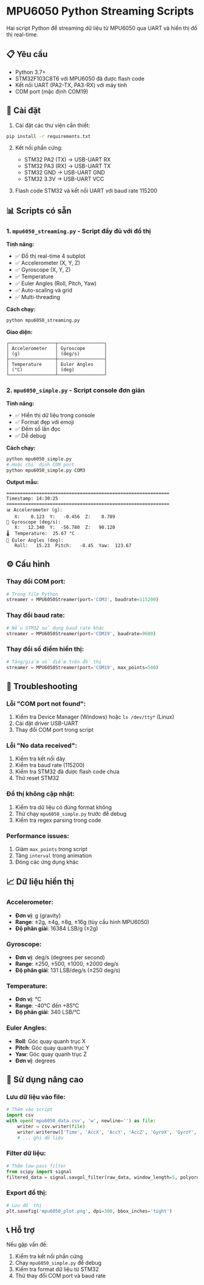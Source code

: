 # MPU6050 Python Streaming Scripts

Hai script Python để streaming dữ liệu từ MPU6050 qua UART và hiển thị đồ thị real-time.

## 📋 Yêu cầu

- Python 3.7+
- STM32F103C8T6 với MPU6050 đã được flash code
- Kết nối UART (PA2-TX, PA3-RX) với máy tính
- COM port (mặc định COM19)

## 🚀 Cài đặt

1. Cài đặt các thư viện cần thiết:
```bash
pip install -r requirements.txt
```

2. Kết nối phần cứng:
   - STM32 PA2 (TX) → USB-UART RX
   - STM32 PA3 (RX) → USB-UART TX
   - STM32 GND → USB-UART GND
   - STM32 3.3V → USB-UART VCC

3. Flash code STM32 và kết nối UART với baud rate 115200

## 📊 Scripts có sẵn

### 1. `mpu6050_streaming.py` - Script đầy đủ với đồ thị

**Tính năng:**
- ✅ Đồ thị real-time 4 subplot
- ✅ Accelerometer (X, Y, Z)
- ✅ Gyroscope (X, Y, Z) 
- ✅ Temperature
- ✅ Euler Angles (Roll, Pitch, Yaw)
- ✅ Auto-scaling và grid
- ✅ Multi-threading

**Cách chạy:**
```bash
python mpu6050_streaming.py
```

**Giao diện:**
```
┌─────────────────┬─────────────────┐
│ Accelerometer   │ Gyroscope       │
│ (g)             │ (deg/s)         │
├─────────────────┼─────────────────┤
│ Temperature     │ Euler Angles    │
│ (°C)            │ (deg)           │
└─────────────────┴─────────────────┘
```

### 2. `mpu6050_simple.py` - Script console đơn giản

**Tính năng:**
- ✅ Hiển thị dữ liệu trong console
- ✅ Format đẹp với emoji
- ✅ Đếm số lần đọc
- ✅ Dễ debug

**Cách chạy:**
```bash
python mpu6050_simple.py
# Hoặc chỉ định COM port
python mpu6050_simple.py COM3
```

**Output mẫu:**
```
============================================================
Timestamp: 14:30:25
============================================================
📊 Accelerometer (g):
   X:    0.123  Y:   -0.456  Z:    0.789
🔄 Gyroscope (deg/s):
   X:   12.340  Y:  -56.780  Z:   90.120
🌡️  Temperature:  25.67 °C
📐 Euler Angles (deg):
   Roll:   15.23  Pitch:   -8.45  Yaw:  123.67
```

## ⚙️ Cấu hình

### Thay đổi COM port:
```python
# Trong file Python
streamer = MPU6050Streamer(port='COM3', baudrate=115200)
```

### Thay đổi baud rate:
```python
# Nếu STM32 sử dụng baud rate khác
streamer = MPU6050Streamer(port='COM19', baudrate=9600)
```

### Thay đổi số điểm hiển thị:
```python
# Tăng/giảm số điểm trên đồ thị
streamer = MPU6050Streamer(port='COM19', max_points=500)
```

## 🔧 Troubleshooting

### Lỗi "COM port not found":
1. Kiểm tra Device Manager (Windows) hoặc `ls /dev/tty*` (Linux)
2. Cài đặt driver USB-UART
3. Thay đổi COM port trong script

### Lỗi "No data received":
1. Kiểm tra kết nối dây
2. Kiểm tra baud rate (115200)
3. Kiểm tra STM32 đã được flash code chưa
4. Thử reset STM32

### Đồ thị không cập nhật:
1. Kiểm tra dữ liệu có đúng format không
2. Thử chạy `mpu6050_simple.py` trước để debug
3. Kiểm tra regex parsing trong code

### Performance issues:
1. Giảm `max_points` trong script
2. Tăng `interval` trong animation
3. Đóng các ứng dụng khác

## 📈 Dữ liệu hiển thị

### Accelerometer:
- **Đơn vị**: g (gravity)
- **Range**: ±2g, ±4g, ±8g, ±16g (tùy cấu hình MPU6050)
- **Độ phân giải**: 16384 LSB/g (±2g)

### Gyroscope:
- **Đơn vị**: deg/s (degrees per second)
- **Range**: ±250, ±500, ±1000, ±2000 deg/s
- **Độ phân giải**: 131 LSB/deg/s (±250 deg/s)

### Temperature:
- **Đơn vị**: °C
- **Range**: -40°C đến +85°C
- **Độ phân giải**: 340 LSB/°C

### Euler Angles:
- **Roll**: Góc quay quanh trục X
- **Pitch**: Góc quay quanh trục Y  
- **Yaw**: Góc quay quanh trục Z
- **Đơn vị**: degrees

## 🎯 Sử dụng nâng cao

### Lưu dữ liệu vào file:
```python
# Thêm vào script
import csv
with open('mpu6050_data.csv', 'w', newline='') as file:
    writer = csv.writer(file)
    writer.writerow(['Time', 'AccX', 'AccY', 'AccZ', 'GyroX', 'GyroY', 'GyroZ', 'Temp', 'Roll', 'Pitch', 'Yaw'])
    # ... ghi dữ liệu
```

### Filter dữ liệu:
```python
# Thêm low-pass filter
from scipy import signal
filtered_data = signal.savgol_filter(raw_data, window_length=5, polyorder=2)
```

### Export đồ thị:
```python
# Lưu đồ thị
plt.savefig('mpu6050_plot.png', dpi=300, bbox_inches='tight')
```

## 📞 Hỗ trợ

Nếu gặp vấn đề:
1. Kiểm tra kết nối phần cứng
2. Chạy `mpu6050_simple.py` để debug
3. Kiểm tra format dữ liệu từ STM32
4. Thử thay đổi COM port và baud rate
